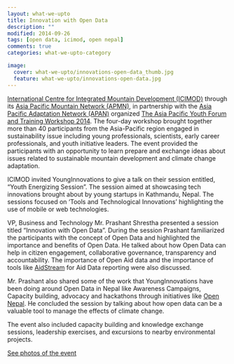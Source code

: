 ```yaml
---
layout: what-we-upto 
title: Innovation with Open Data
description: ""
modified: 2014-09-26
tags: [open data, icimod, open nepal]
comments: true
categories: what-we-upto-category

image:
  cover: what-we-upto/innovations-open-data_thumb.jpg
  feature: what-we-upto/innovations-open-data.jpg
---
```


[International Centre for Integrated Mountain Development (ICIMOD)](http://icimod.org) through its [Asia Pacific Mountain Network (APMN)](http://www.icimod.org/?q=1522), in partnership with the [Asia Pacific Adaptation Network (APAN)](http://www.apan-gan.net) organized [The Asia Pacific Youth Forum and Training Workshop 2014](http://www.icimod.org/apyf2014). The four-day workshop brought together more than 40 participants from the Asia-Pacific region engaged in sustainability issue including young professionals, scientists, early career professionals, and youth initiative leaders.  The event provided the participants with an opportunity to learn prepare and exchange ideas about issues related to sustainable mountain development and climate change adaptation.

ICIMOD invited YoungInnovations to give a talk on their session entitled, “Youth Energizing Session”. The session aimed at showcasing tech innovations brought about by young startups in Kathmandu, Nepal. The sessions focused on ‘Tools and Technological Innovations’ highlighting the use of mobile or web technologies.

VP, Business and Technology Mr. Prashant Shrestha presented a session titled “Innovation with Open Data”. During the session Prashant familiarized the participants with the concept of Open Data and highlighted the importance and benefits of Open Data. He talked about how Open Data can help in citizen engagement, collaborative governance, transparency and accountability. The importance of Open Aid data and the importance of tools like [AidStream](http://aidstream.org) for Aid Data reporting were also discussed.

Mr. Prashant also shared some of the work that YoungInnovations have been doing around Open Data in Nepal like Awareness Campaigns, Capacity building, advocacy and hackathons through initiatives like [Open Nepal](http://opennepal.net). He concluded the session by talking about how open data can be a valuable tool to manage the effects of climate change.

The event also included capacity building and knowledge exchange sessions, leadership exercises, and excursions to nearby environmental projects.

[See photos of the event](https://www.flickr.com/photos/127267759@N06/sets/72157647957249211/)
